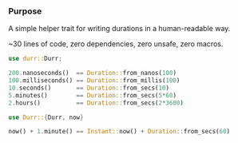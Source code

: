 ### Purpose
A simple helper trait for writing durations in a human-readable way.

~30 lines of code, zero dependencies, zero unsafe, zero macros. 

```rust
use durr::Durr;

200.nanoseconds()  == Duration::from_nanos(100)
100.milliseconds() == Duration::from_millis(100)
10.seconds()       == Duration::from_secs(10)
5.minutes()        == Duration::from_secs(5*60)
2.hours()          == Duration::from_secs(2*3600)
```

```rust
use Durr::{Durr, now}

now() + 1.minute() == Instant::now() + Duration::from_secs(60)
```